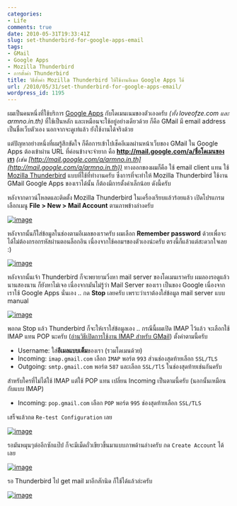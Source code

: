 ```yaml
---
categories:
- Life
comments: true
date: 2010-05-31T19:33:41Z
slug: set-thunderbird-for-google-apps-email
tags:
- GMail
- Google Apps
- Mozilla Thunderbird
- การตั้งค่า Thunderbird
title: วิธีตั้งค่า Mozilla Thunderbird ให้ใช้งานอีเมล Google Apps ได้
url: /2010/05/31/set-thunderbird-for-google-apps-email/
wordpress_id: 1195
---
```


ผมเป็นคนหนึ่งที่ใช้บริการ [Google Apps](http://www.google.com/apps/index1.html) กับโดเมนเนมของตัวเองครับ _(ทั้ง loveofze.com และ armno.in.th)_ ที่ใช้เป็นหลัก และเหมือนจะใช้อยู่อย่างเดียวด้วย ก็คือ GMail มี email address เป็นชื่อเว็บตัวเอง นอกจากจะดูเท่แล้ว ยังใช้งานได้จริงด้วย



แต่ปัญหาอย่างหนึ่งที่ผมรู้สึกขัดใจ ก็คือการเข้าไปเช็คอีเมลผ่านหน้าเว็บของ GMail ใน Google Apps ต้องเข้าผ่าน URL ที่ค่อนข้างจะจำยาก คือ **http://mail.google.com/a/ชื่อโดเมนของเรา** _(เช่น [http://mail.google.com/a/armno.in.th](http://mail.google.com/a/armno.in.th))_ ทางออกของผมก็คือ ใช้ email client แทน ใช้ [Mozilla Thunderbird](http://www.mozillamessaging.com/en-US/thunderbird/) แบบที่ใช้ที่ทำงานครับ ซึ่งการที่จะทำให้ Mozilla Thunderbird ใช้งาน GMail Google Apps ของเราได้นั้น ก็ต้องมีการตั้งค่าเล็กน้อย ดังนี้ครับ



หลังจากดาวน์โหลดและติดตั้ง Mozilla Thunderbird ในเครื่องเรียบแล้วร้อยแล้ว เปิดโปรแกรม เลือกเมนู **File > New > Mail Account** ตามภาพข้างล่างครับ



[![image](https://files.armno.in.th/uploads/2010/05/image_thumb1.png)](https://files.armno.in.th/uploads/2010/05/image1.png)



หลังจากนั้นก็ใส่ข้อมูลในช่องตามอีเมลของเราครับ ผมเลือก **Remember password** ด้วยเพื่อจะได้ไม่ต้องกรอกรหัสผ่านตอนล็อกอิน เนื่องจากใช้คอมฯของตัวเองน่ะครับ ตรงนี้ก็แล้วแต่สะดวกใจเลย :)



[![image](https://files.armno.in.th/uploads/2010/05/image_thumb2.png)](https://files.armno.in.th/uploads/2010/05/image2.png)



หลังจากนั้นเจ้า Thunderbird ก็จะพยายามวิ่งหา mail server ของโดเมนเราครับ ผมลองรอดูแล้ว นานสองนาน ก็ยังหาไม่เจอ เนื่องจากมันไม่รู้ว่า Mail Server ของเรา เป็นของ Google เนื่องจากเราใช้ Google Apps นั่นเอง .. กด **Stop** เลยครับ เพราะว่าเราต้องใส่ข้อมูล mail server แบบ manual



[![image](https://files.armno.in.th/uploads/2010/05/image_thumb3.png)](https://files.armno.in.th/uploads/2010/05/image3.png)



พอกด Stop แล้ว Thunderbird ก็จะให้เราใส่ข้อมูลเอง .. กรณีนี้ผมเปิด IMAP ไว้แล้ว จะเลือกใช้ IMAP แทน POP นะครับ ([อ่านวิธีเปิดการใช้งาน IMAP สำหรับ GMail](http://mail.google.com/support/bin/answer.py?answer=77695)) ตั้งค่าตามนี้ครับ

* Username: ใส่**อีเมลแบบเต็ม**ของเรา (รวมโดเมนด้วย)
* Incoming: `imap.gmail.com` เลือก `IMAP` พอร์ต `993` ส่วนช่องสุดท้ายเลือก `SSL/TLS`
* Outgoing: `smtp.gmail.com` พอร์ต `587` และเลือก `SSL/TlS` ในช่องสุดท้ายเช่นกันครับ

สำหรับใครที่ไม่ได้ใช้ IMAP แต่ใช้ POP แทน เปลี่ยน Incoming เป็นตามนี้ครับ (นอกนั้นเหมือนกับแบบ IMAP)

* Incoming: `pop.gmail.com` เลือก `POP` พอร์ต `995` ช่องสุดท้ายเลือก `SSL/TLS`

เสร็จแล้วกด `Re-test Configuration` เลย

[![image](https://files.armno.in.th/uploads/2010/05/image_thumb4.png)](https://files.armno.in.th/uploads/2010/05/image4.png)

รอมันหมุนๆต่ออีกซักแป๊ป ก็จะมีเม็ดถั่วเขียวขึ้นมาแบบภาพด้านล่างครับ กด `Create Account` ได้เลย

[![image](https://files.armno.in.th/uploads/2010/05/image_thumb5.png)](https://files.armno.in.th/uploads/2010/05/image5.png)

รอ Thunderbird ไป get mail มาอีกสักนิด ก็ใช้ได้แล้วล่ะครับ

[![image](https://files.armno.in.th/uploads/2010/05/image_thumb6.png)](https://files.armno.in.th/uploads/2010/05/image6.png)
